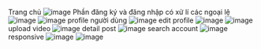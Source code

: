 Trang chủ
![image](https://github.com/vananh0107/tiktok-clone/assets/123862819/5e52cbd7-adcc-47f5-966f-86725715a781)
Phần đăng ký và đăng nhập có xử lí các ngoại lệ
![image](https://github.com/vananh0107/tiktok-clone/assets/123862819/14b36344-a29f-4b45-b6bd-de2917b924d2)
![image](https://github.com/vananh0107/tiktok-clone/assets/123862819/613c7665-707a-4f73-ab59-78341f74fa7b)
profile người dùng 
![image](https://github.com/vananh0107/tiktok-clone/assets/123862819/b5b58113-75d8-428d-8cfa-0e96c636eda6)
edit profile
![image](https://github.com/vananh0107/tiktok-clone/assets/123862819/655a52e2-3369-430b-9be9-49e1201a87f5)
![image](https://github.com/vananh0107/tiktok-clone/assets/123862819/b399b54e-4261-4143-b290-23a0602b8ba0)
upload video
![image](https://github.com/vananh0107/tiktok-clone/assets/123862819/3d90c207-fe7d-42f2-b8c9-d8e3e4407a92)
detail post
![image](https://github.com/vananh0107/tiktok-clone/assets/123862819/668e210a-9be8-4cc9-8443-0303b648ba70)
search account
![image](https://github.com/vananh0107/tiktok-clone/assets/123862819/169937e5-cf89-4245-abd6-a1f30f52b08f)
responsive
![image](https://github.com/vananh0107/tiktok-clone/assets/123862819/ac4ebb98-eaef-4e47-8574-dbc0a0b20c08)
![image](https://github.com/vananh0107/tiktok-clone/assets/123862819/7c05a9ca-567b-4525-b09f-69d5b4eab963)









